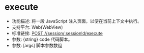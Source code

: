 # execute

* 功能描述: 将一段 JavaScript 注入页面，以便在当前上下文中执行。
* 支持平台: Web(WebView)
* 标准链接: [POST //session/:sessionId/execute](https://w3c.github.io/webdriver/#executing-script)
* 参数: {string} code 代码脚本。
* 参数: [args] 脚本参数数组
